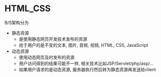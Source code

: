 # HTML_CSS

B/S架构分为
- 静态资源
  - 是使用静态网页开发技术发布的资源
  - 给于用户的是不变的文本, 图片, 音频, 视频, HTML, CSS, JavaScript
- 动态资源
  - 使用动态网页及时发布的资源
  - 用户访问得到的结果可能不一样, 相关技术比如JSP/Servlet/php/asp/...
  - 如果用户请求的是动态资源, 服务器执行然后转为静态资源再发送给client


